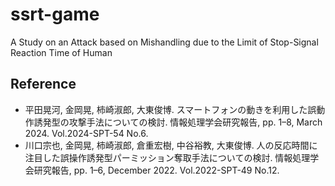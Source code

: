 # ssrt-game
A Study on an Attack based on Mishandling due to the Limit of Stop-Signal Reaction Time of Human

## Reference
- 平田晃河, 金岡晃, 柿崎淑郎, 大東俊博. スマートフォンの動きを利用した誤動作誘発型の攻撃手法についての検討. 情報処理学会研究報告, pp. 1–8, March 2024. Vol.2024-SPT-54 No.6.
- 川口宗也, 金岡晃, 柿崎淑郎, 倉重宏樹, 中谷裕教, 大東俊博. 人の反応時間に注目した誤操作誘発型パーミッション奪取手法についての検討. 情報処理学会研究報告, pp. 1–6, December 2022. Vol.2022-SPT-49 No.12.


